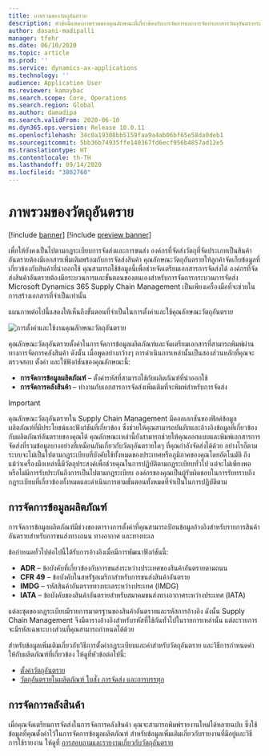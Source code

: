```yaml
---
title: ภาพรวมของวัตถุอันตราย
description: หัวข้อนี้แสดงภาพรวมของคุณลักษณะที่เกี่ยวข้องกับการจัดการและการจัดทำเอกสารวัตถุอันตรายระหว่างการจัดการข้อมูลผลิตภัณฑ์และการจัดการคลังสินค้า
author: dasani-madipalli
manager: tfehr
ms.date: 06/10/2020
ms.topic: article
ms.prod: ''
ms.service: dynamics-ax-applications
ms.technology: ''
audience: Application User
ms.reviewer: kamaybac
ms.search.scope: Core, Operations
ms.search.region: Global
ms.author: damadipa
ms.search.validFrom: 2020-06-10
ms.dyn365.ops.version: Release 10.0.11
ms.openlocfilehash: 34c0a19308bb5159faa9a4ab06bf65e58da0deb1
ms.sourcegitcommit: 5bb36b74935ffe140367fd6ecf956b4857ad12e5
ms.translationtype: HT
ms.contentlocale: th-TH
ms.lasthandoff: 09/14/2020
ms.locfileid: "3802760"
---
```

# <a name="hazardous-materials-overview"></a>ภาพรวมของวัตถุอันตราย

[!include [banner](../includes/banner.md)]
[!include [preview banner](../includes/preview-banner.md)]

เพื่อให้ยังคงเป็นไปตามกฎระเบียบการจัดส่งและการขนส่ง องค์กรที่จัดส่งวัตถุที่จัดประเภทเป็นสินค้าอันตรายต้องมีเอกสารเพิ่มเติมพร้อมกับการจัดส่งสินค้า คุณลักษณะวัตถุอันตรายให้ลูกค้าจัดเก็บข้อมูลที่เกี่ยวข้องกับสินค้าที่นำออกใช้ คุณสามารถใช้ข้อมูลนี้เพื่อช่วยจัดเตรียมเอกสารการจัดส่งได้ องค์กรที่จัดส่งสินค้าอันตรายต้องมีกระบวนการและขั้นตอนของตนเองสำหรับการจัดการกระบวนการจัดส่ง Microsoft Dynamics 365 Supply Chain Management เป็นเพียงเครื่องมือที่จะช่วยในการสร้างเอกสารที่จำเป็นเท่านั้น

แผนภาพต่อไปนี้แสดงให้เห็นถึงขั้นตอนที่จำเป็นในการตั้งค่าและใช้คุณลักษณะวัตถุอันตราย

![การตั้งค่าและใช้งานคุณลักษณะวัตถุอันตราย](media/hazmat-overview.png "การตั้งค่าและใช้งานคุณลักษณะวัตถุอันตราย")

คุณลักษณะวัตถุอันตรายตั้งค่าในการจัดการข้อมูลผลิตภัณฑ์และจัดเตรียมเอกสารที่สามารถพิมพ์ผ่านทางการจัดการคลังสินค้า ดังนั้น เมื่อพูดอย่างกว้างๆ การดำเนินการเหล่านั้นเป็นสองส่วนหลักที่คุณจะตรวจสอบ ตั้งค่า และใช้ฟังก์ชันของคุณลักษณะนี้:

- **การจัดการข้อมูลผลิตภัณฑ์** – ตั้งค่ารหัสที่สามารถใช้กับผลิตภัณฑ์ที่นำออกใช้
- **การจัดการคลังสินค้า** – ทำงานกับเอกสารการจัดส่งเพิ่มเติมที่จะพิมพ์สำหรับการจัดส่ง

> [!IMPORTANT]
> คุณลักษณะวัตถุอันตรายใน Supply Chain Management มีคอลเลกชันของฟิลด์ข้อมูลผลิตภัณฑ์ที่มีประโยชน์และฟังก์ชันที่เกี่ยวข้อง ซึ่งช่วยให้คุณสามารถบันทึกและอ้างอิงข้อมูลที่เกี่ยวข้องกับผลิตภัณฑ์อันตรายของคุณได้ คุณลักษณะเหล่านี้ยังสามารถช่วยให้คุณออกแบบและพิมพ์เอกสารการจัดส่งที่รวมข้อมูลบางอย่างที่เหมือนกันเกี่ยวกับวัตถุอันตรายใดๆ ที่คุณกำลังจัดส่งได้ด้วย อย่างไรก็ตาม ระบบจะไม่เป็นไปตามกฎระเบียบที่บังคับใช้ทั้งหมดของประเทศหรือภูมิภาคของคุณโดยอัตโนมัติ ถึงแม้ว่าเครื่องมือเหล่านี้มีวัตถุประสงค์เพื่อช่วยคุณในการปฏิบัติตามกฎระเบียบทั่วไป แต่จะไม่เพียงพอหรือไม่มีการรับประกันถึงการเป็นไปตามกฎระเบียบ องค์กรของคุณเป็นผู้รับผิดชอบในการรับทราบถึงกฎระเบียบที่เกี่ยวข้องทั้งหมดและดำเนินการตามขั้นตอนทั้งหมดที่จำเป็นในการปฏิบัติตาม

## <a name="product-information-management"></a>การจัดการข้อมูลผลิตภัณฑ์

การจัดการข้อมูลผลิตภัณฑ์มีช่วงของตารางการตั้งค่าที่คุณสามารถป้อนข้อมูลอ้างอิงสำหรับรายการสินค้าอันตรายสำหรับการขนส่งทางถนน ทางอากาศ และทางทะเล

ข้อกำหนดทั่วไปต่อไปนี้ได้รับการอ้างอิงเมื่อมีการพัฒนาฟังก์ชันนี้:

- **ADR** – ข้อบังคับที่เกี่ยวข้องกับการขนส่งระหว่างประเทศของสินค้าอันตรายตามถนน
- **CFR 49** – ข้อบังคับในสหรัฐอเมริกาสำหรับการขนส่งสินค้าอันตราย
- **IMDG** – รหัสสินค้าอันตรายทางทะเลระหว่างประเทศ (IMDG)
- **IATA** – ข้อบังคับของสินค้าอันตรายสำหรับสมาคมขนส่งทางอากาศระหว่างประเทศ (IATA)

แต่ละชุดของกฎระเบียบมีรายการมาตรฐานของสินค้าอันตรายและรหัสการอ้างอิง ดังนั้น Supply Chain Management จึงมีตารางอ้างอิงสำหรับรหัสที่ใช้กันทั่วไปในรายการเหล่านั้น แต่ละรายการจะมีรหัสเฉพาะบางส่วนที่คุณสามารถกำหนดได้ด้วย

สำหรับข้อมูลเพิ่มเติมเกี่ยวกับวิธีการตั้งค่ากฎระเบียบและค่าสำหรับวัตถุอันตราย และวิธีการกำหนดค่าให้กับผลิตภัณฑ์ที่เกี่ยวข้อง ให้ดูที่หัวข้อต่อไปนี้:

- [ตั้งค่าวัตถุอันตราย](hazmat-setup.md)
- [วัตถุอันตรายในผลิตภัณฑ์ ใบสั่ง การจัดส่ง และการบรรทุก](hazmat-items.md)

## <a name="warehouse-management"></a>การจัดการคลังสินค้า

เมื่อคุณจัดเตรียมการจัดส่งในการจัดการคลังสินค้า คุณจะสามารถพิมพ์รายงานใหม่ได้หลายฉบับ ซึ่งใช้ข้อมูลที่คุณตั้งค่าไว้ในการจัดการข้อมูลผลิตภัณฑ์ สำหรับข้อมูลเพิ่มเติมเกี่ยวกับรายงานที่มีอยู่และวิธีการใช้รายงาน ให้ดูที่ [การสอบถามและรายงานเกี่ยวกับวัตถุอันตราย](hazmat-reports.md)
